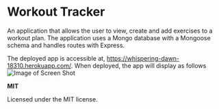 # Workout Tracker

An application that allows the user to view, create and add exercises to a workout plan. The application uses a Mongo database with a Mongoose schema and handles routes with Express. 

The deployed app is accessible at, https://whispering-dawn-18310.herokuapp.com/. When deployed, the app will display as follows
![Image of Screen Shot](https://github.com/ldifederico/Workout-Tracker/blob/master/screenshot.png)

**MIT**

Licensed under the MIT license.
